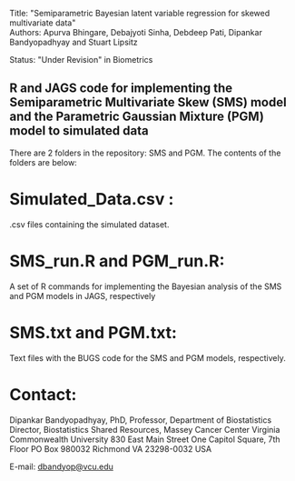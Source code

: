 Title:   "Semiparametric Bayesian latent variable regression for skewed multivariate data"  	        
Authors:  Apurva Bhingare, Debajyoti Sinha, Debdeep Pati, Dipankar Bandyopadhyay and Stuart Lipsitz

Status:  "Under Revision" in Biometrics


## R and JAGS code for implementing the Semiparametric Multivariate Skew (SMS) model and the Parametric Gaussian Mixture (PGM) model to simulated data


There are 2 folders in the repository: SMS and PGM. The contents of the folders are below:


# Simulated_Data.csv : 
 .csv files containing the simulated dataset. 

# SMS_run.R and PGM_run.R: 
 A set of R commands for implementing the Bayesian analysis of the SMS and PGM models in JAGS, respectively

# SMS.txt and PGM.txt:      
 Text files with the BUGS code for the SMS and PGM models, respectively.



# Contact: 

Dipankar Bandyopadhyay, PhD,
Professor, Department of Biostatistics
Director, Biostatistics Shared Resources, Massey Cancer Center
Virginia Commonwealth University
830 East Main Street
One Capitol Square, 7th Floor
PO Box 980032
Richmond
VA 23298-0032
USA

E-mail: dbandyop@vcu.edu

